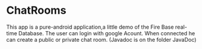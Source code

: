 # ChatRooms
This app is a pure-android application,a little demo of the Fire Base real-time Database.
The user can login with google Acount.
When connected he can create a public or private chat room.
(Javadoc is on the folder JavaDoc)
